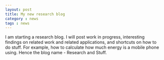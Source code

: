 ```yaml
---
layout: post
title: My new research blog
category : news
tags : news
---
```

I am starting a research blog. I will post work in progress, interesting findings on related work and related applications, and shortcuts on how to do stuff. For example, how to calculate how much energy is a mobile phone using. Hence the blog name - Research and Stuff. 
